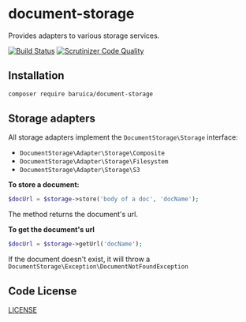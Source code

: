 # document-storage

Provides adapters to various storage services.

[![Build Status](https://img.shields.io/travis/baruica/document-storage.svg?style=flat-square)](https://travis-ci.org/baruica/document-storage)
[![Scrutinizer Code Quality](https://img.shields.io/scrutinizer/g/baruica/document-storage.svg?style=flat-square)](https://scrutinizer-ci.com/g/baruica/document-storage/?branch=master)

## Installation

```bash
composer require baruica/document-storage
```

## Storage adapters

All storage adapters implement the ```DocumentStorage\Storage``` interface:
- ```DocumentStorage\Adapter\Storage\Composite```
- ```DocumentStorage\Adapter\Storage\Filesystem```
- ```DocumentStorage\Adapter\Storage\S3```

**To store a document:**
```php
$docUrl = $storage->store('body of a doc', 'docName');
```
The method returns the document's url.

**To get the document's url**
```php
$docUrl = $storage->getUrl('docName');
```
If the document doesn't exist, it will throw a ```DocumentStorage\Exception\DocumentNotFoundException```

## Code License

[LICENSE](https://github.com/baruica/document-storage/blob/master/LICENSE)
